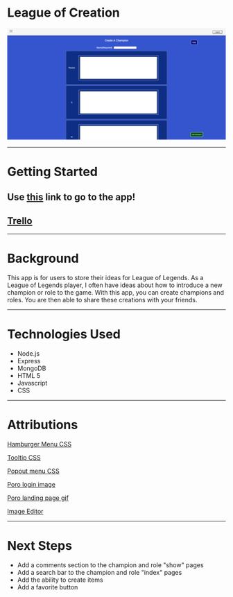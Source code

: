
# League of Creation
![screenshot](./public/assets/img/Screenshot%202023-04-26%20at%202.32.52%20PM.png)

---
# Getting Started

## Use [this](league-of-creation.fly.dev) link to go to the app!

## [Trello](https://trello.com/b/tTPnVPvc/league-of-creation)

---
# Background
This app is for users to store their ideas for League of Legends. As a League of Legends player, I often have ideas about how to introduce a new champion or role to the game. With this app, you can create champions and roles. You are then able to share these creations with your friends.

---

# Technologies Used

- Node.js
- Express
- MongoDB
- HTML 5
- Javascript
- CSS

---

# Attributions

[Hamburger Menu CSS](https://codepen.io/alvarotrigo/pen/yLzaPVJ)

[Tooltip CSS](https://www.w3schools.com/css/css_tooltip.asp)

[Popout menu CSS](https://www.30secondsofcode.org/css/s/popout-menu/)

[Poro login image](https://twitter.com/PoroScience)

[Poro landing page gif](https://tenor.com/view/zzz-tired-sleepy-bubble-drool-gif-6358176)

[Image Editor](https://www.veed.io/)

---

# Next Steps
- Add a comments section to the champion and role "show" pages
- Add a search bar to the champion and role "index" pages
- Add the ability to create items
- Add a favorite button
